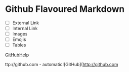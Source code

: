 # Github Flavoured Markdown


- [ ] External Link 
- [ ] Internal Link
- [ ] Images
- [ ] Emojis
- [ ] Tables

[GitHubHelp](https://help.github.com/en!)


ttp://github.com - automatic![GitHub](http://github.com
